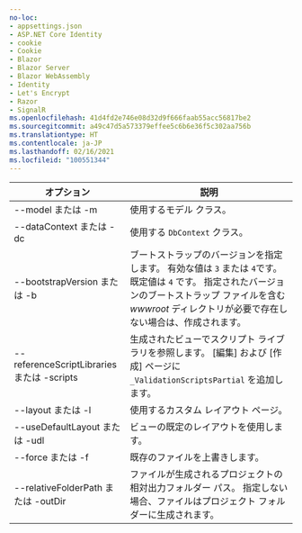 ```yaml
---
no-loc:
- appsettings.json
- ASP.NET Core Identity
- cookie
- Cookie
- Blazor
- Blazor Server
- Blazor WebAssembly
- Identity
- Let's Encrypt
- Razor
- SignalR
ms.openlocfilehash: 41d4fd2e746e08d32d9f666faab55acc56817be2
ms.sourcegitcommit: a49c47d5a573379effee5c6b6e36f5c302aa756b
ms.translationtype: HT
ms.contentlocale: ja-JP
ms.lasthandoff: 02/16/2021
ms.locfileid: "100551344"
---
```

<!-- Options common to Razor Pages and Controller -->
| オプション               | 説明|
| ----------------- | ------------ |
| --model または -m  | 使用するモデル クラス。 |
| --dataContext または -dc  | 使用する `DbContext` クラス。 |
| --bootstrapVersion または -b  | ブートストラップのバージョンを指定します。 有効な値は `3` または `4`です。 既定値は `4` です。 指定されたバージョンのブートストラップ ファイルを含む *wwwroot* ディレクトリが必要で存在しない場合は、作成されます。 |
| --referenceScriptLibraries または -scripts |  生成されたビューでスクリプト ライブラリを参照します。 [編集] および [作成] ページに `_ValidationScriptsPartial` を追加します。 |
| --layout または -l | 使用するカスタム レイアウト ページ。 |
| --useDefaultLayout または -udl | ビューの既定のレイアウトを使用します。 |
| --force または -f | 既存のファイルを上書きします。 |
| --relativeFolderPath または -outDir | ファイルが生成されるプロジェクトの相対出力フォルダー パス。 指定しない場合、ファイルはプロジェクト フォルダーに生成されます。 |